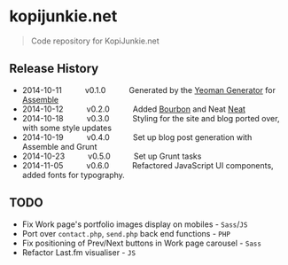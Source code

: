 # kopijunkie.net

> Code repository for KopiJunkie.net

## Release History
 * 2014-10-11   v0.1.0   Generated by the [Yeoman Generator](https://github.com/assemble/generator-assemble) for [Assemble](http://assemble.io)
 * 2014-10-12   v0.2.0   Added [Bourbon](http://bourbon.io) and Neat [Neat](http://neat.bourbon.io)
 * 2014-10-18   v0.3.0   Styling for the site and blog ported over, with some style updates
 * 2014-10-19   v0.4.0   Set up blog post generation with Assemble and Grunt
 * 2014-10-23   v0.5.0   Set up Grunt tasks
 * 2014-11-05   v0.6.0   Refactored JavaScript UI components, added fonts for typography.

## TODO
 * Fix Work page's portfolio images display on mobiles - `Sass`/`JS`
 * Port over `contact.php`, `send.php` back end functions - `PHP`
 * Fix positioning of Prev/Next buttons in Work page carousel - `Sass`
 * Refactor Last.fm visualiser - `JS`
